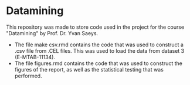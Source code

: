 # Datamining
This repository was made to store code used in the project for the course "Datamining" by Prof. Dr. Yvan Saeys.

* The file make csv.rmd contains the code that was used to construct a .csv file from .CEL files. This was used to load the data from dataset 3 (E-MTAB-11134).
* The file figures.rmd contains the code that was used to construct the figures of the report, as well as the statistical testing that was performed.

